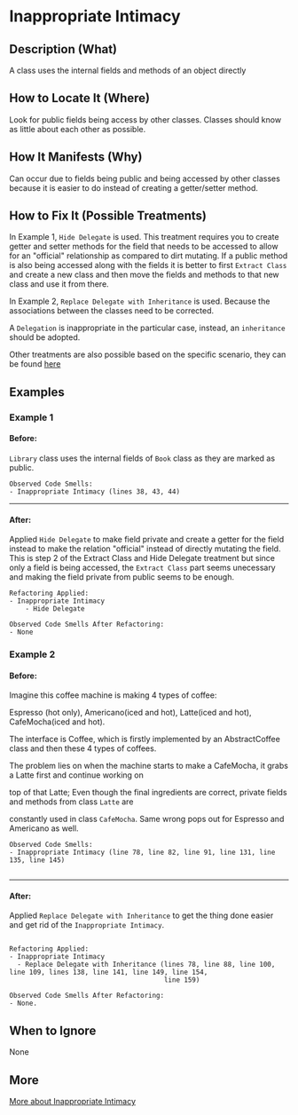 # Inappropriate Intimacy

## Description (What)
A class uses the internal fields and methods of an object directly

## How to Locate It (Where)

Look for public fields being access by other classes. Classes should know as little about each other as possible.

## How It Manifests (Why)

Can occur due to fields being public and being accessed by other classes because it is easier to do instead of creating a getter/setter method.

## How to Fix It (Possible Treatments)

In Example 1, `Hide Delegate` is used. This treatment requires you to create getter and setter methods for the field that needs to be accessed to allow for an "official" relationship as compared to dirt mutating. If a public method is also being accessed along with the fields it is better to first `Extract Class` and create a new class and then move the fields and methods to that new class and use it from there.

In Example 2, `Replace Delegate with Inheritance` is used. Because the associations between the classes need to be corrected. 

A `Delegation` is inappropriate in the particular case, instead, an `inheritance` should be adopted.

Other treatments are also possible based on the specific scenario, they can be found [here](https://refactoring.guru/smells/inappropriate-intimacy#:~:text=Treatment)

## Examples

### Example 1

#### Before:

`Library` class uses the internal fields of `Book` class as they are marked as public.
```
Observed Code Smells:
- Inappropriate Intimacy (lines 38, 43, 44)
```

---

#### After:

Applied `Hide Delegate` to make field private and create a getter for the field instead to make the relation "official" instead of directly mutating the field. This is step 2 of the Extract Class and Hide Delegate treatment but since only a field is being accessed, the `Extract Class` part seems unecessary and making the field private from public seems to be enough.

```
Refactoring Applied:
- Inappropriate Intimacy
    - Hide Delegate
```

```
Observed Code Smells After Refactoring:
- None
```

### Example 2

#### Before:

Imagine this coffee machine is making 4 types of coffee:

Espresso (hot only),
Americano(iced and hot),
Latte(iced and hot),
CafeMocha(iced and hot).

The interface is Coffee, which is firstly implemented by an AbstractCoffee class and then these 4 types of coffees.

The problem lies on when the machine starts to make a CafeMocha, it grabs a Latte first and continue working on

top of that Latte; Even though the final ingredients are correct, private fields and methods from class `Latte` are

constantly used in class `CafeMocha`. Same wrong pops out for Espresso and Americano as well.

```
Observed Code Smells:
- Inappropriate Intimacy (line 78, line 82, line 91, line 131, line 135, line 145)
                         
```

---

#### After:

Applied `Replace Delegate with Inheritance` to get the thing done easier and get rid of the `Inappropriate Intimacy`.
```

Refactoring Applied:
- Inappropriate Intimacy
  - Replace Delegate with Inheritance (lines 78, line 88, line 100, line 109, lines 138, line 141, line 149, line 154, 
                                       line 159) 
```

```
Observed Code Smells After Refactoring:
- None.
```

## When to Ignore

None

## More
[More about Inappropriate Intimacy](https://refactoring.guru/smells/inappropriate-intimacy)
